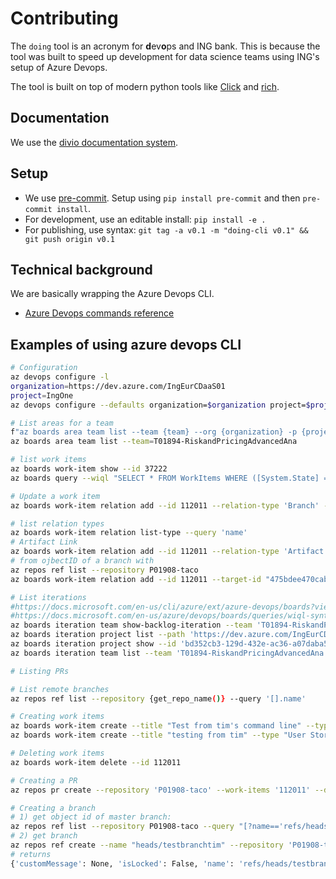 # Contributing

The `doing` tool is an acronym for **d**ev**o**ps and ING bank. This is because the tool was built to speed up development for data science teams using ING's setup of Azure Devops.

The tool is built on top of modern python tools like [Click](https://click.palletsprojects.com/) and [rich](https://github.com/willmcgugan/rich).

## Documentation

We use the [divio documentation system](https://documentation.divio.com/).

## Setup

- We use [pre-commit](https://pre-commit.com/). Setup using `pip install pre-commit` and then `pre-commit install`.
- For development, use an editable install: `pip install -e .`
- For publishing, use syntax: `git tag -a v0.1 -m "doing-cli v0.1" && git push origin v0.1`
## Technical background

We are basically wrapping the Azure Devops CLI.

- [Azure Devops commands reference](https://docs.microsoft.com/en-us/cli/azure/ext/azure-devops/?view=azure-cli-latest&viewFallbackFrom=azure-devops)


## Examples of using azure devops CLI

```bash
# Configuration
az devops configure -l
organization=https://dev.azure.com/IngEurCDaaS01
project=IngOne 
az devops configure --defaults organization=$organization project=$project

# List areas for a team
f"az boards area team list --team {team} --org {organization} -p {project}"
az boards area team list --team=T01894-RiskandPricingAdvancedAna

# list work items
az boards work-item show --id 37222
az boards query --wiql "SELECT * FROM WorkItems WHERE ([System.State] = 'Active' OR [System.State] = 'New') AND [System.IterationPath] = 'IngOne\T01894-RiskandPricingAdvancedAna\taco_sprint6' AND [System.AreaPath] = 'IngOne\P01908-Default\taco'"

# Update a work item
az boards work-item relation add --id 112011 --relation-type 'Branch' --target-id 6566809

# list relation types
az boards work-item relation list-type --query 'name'
# Artifact Link
az boards work-item relation add --id 112011 --relation-type 'Artifact Link' --target-id 6566809
# from ojbectID of a branch with
az repos ref list --repository P01908-taco
az boards work-item relation add --id 112011 --target-id "475bdee470cab59ccd1d8e25b29ed7f9285504b2" --relation-type "Artifact Link"

# List iterations
#https://docs.microsoft.com/en-us/cli/azure/ext/azure-devops/boards?view=azure-cli-latest#ext_azure_devops_az_boards_query
#https://docs.microsoft.com/en-us/azure/devops/boards/queries/wiql-syntax?view=azure-devops
az boards iteration team show-backlog-iteration --team 'T01894-RiskandPricingAdvancedAna'
az boards iteration project list --path 'https://dev.azure.com/IngEurCDaaS01/IngOne/P01908-Default/taco_sprint5'
az boards iteration project show --id 'bd352cb3-129d-432e-ac36-a07daba5a8ee'
az boards iteration team list --team 'T01894-RiskandPricingAdvancedAna'

# Listing PRs

# List remote branches
az repos ref list --repository {get_repo_name()} --query '[].name'

# Creating work items
az boards work-item create --title "Test from tim's command line" --type "User Story" --area "IngOne\P01908-Default\example_repo"
az boards work-item create --title "testing from tim" --type "User Story" --area 'IngOne\\P01908-Default' --iteration 'IngOne\\T01894-RiskandPricingAdvancedAna\\example_repository_sprint4' --assigned-to "tim.vink@ing.com"

# Deleting work items
az boards work-item delete --id 112011

# Creating a PR
az repos pr create --repository 'P01908-taco' --work-items '112011' --draft --title "test pr from tim" --source-branch "testbranchtim" --transition-work-items 'true'

# Creating a branch
# 1) get object id of master branch:
az repos ref list --repository P01908-taco --query "[?name=='refs/heads/master'].objectId"
# 2) get branch
az repos ref create --name "heads/testbranchtim" --repository 'P01908-taco' --object-id "684c3079fc9e496dbba885b6febc84ee3bf32bdd"
# returns
{'customMessage': None, 'isLocked': False, 'name': 'refs/heads/testbranchtim', 'newObjectId': '684c3079fc9e496dbba885b6febc84ee3bf32bdd', 'oldObjectId': '0000000000000000000000000000000000000000', 'rejectedBy': None, 'repositoryId': '4d2e7861-c3d0-4932-8f23-c8628d05d471', 'success': True, 'updateStatus': 'succeeded'}



```


